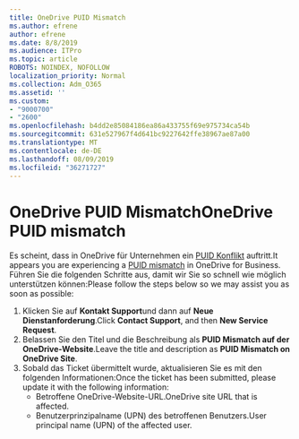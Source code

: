 ```yaml
---
title: OneDrive PUID Mismatch
ms.author: efrene
author: efrene
ms.date: 8/8/2019
ms.audience: ITPro
ms.topic: article
ROBOTS: NOINDEX, NOFOLLOW
localization_priority: Normal
ms.collection: Adm_O365
ms.assetid: ''
ms.custom:
- "9000700"
- "2600"
ms.openlocfilehash: b4dd2e85084186ea86a433755f69e975734ca54b
ms.sourcegitcommit: 631e527967f4d641bc9227642ffe38967ae87a00
ms.translationtype: MT
ms.contentlocale: de-DE
ms.lasthandoff: 08/09/2019
ms.locfileid: "36271727"
---
```

# <a name="onedrive-puid-mismatch"></a><span data-ttu-id="ddfc2-102">OneDrive PUID Mismatch</span><span class="sxs-lookup"><span data-stu-id="ddfc2-102">OneDrive PUID mismatch</span></span>
<span data-ttu-id="ddfc2-103">Es scheint, dass in OneDrive für Unternehmen ein [PUID Konflikt](https://docs.microsoft.com/sharepoint/support/administration/access-denied-or-need-permission-error-sharepoint-online-or-onedrive-for-business#when-accessing-a-onedrive-site) auftritt.</span><span class="sxs-lookup"><span data-stu-id="ddfc2-103">It appears you are experiencing a [PUID mismatch](https://docs.microsoft.com/sharepoint/support/administration/access-denied-or-need-permission-error-sharepoint-online-or-onedrive-for-business#when-accessing-a-onedrive-site) in OneDrive for Business.</span></span> <span data-ttu-id="ddfc2-104">Führen Sie die folgenden Schritte aus, damit wir Sie so schnell wie möglich unterstützen können:</span><span class="sxs-lookup"><span data-stu-id="ddfc2-104">Please follow the steps below so we may assist you as soon as possible:</span></span>

1. <span data-ttu-id="ddfc2-105">Klicken Sie auf **Kontakt Support**und dann auf **Neue Dienstanforderung**.</span><span class="sxs-lookup"><span data-stu-id="ddfc2-105">Click **Contact Support**, and then **New Service Request**.</span></span>
2. <span data-ttu-id="ddfc2-106">Belassen Sie den Titel und die Beschreibung als **PUID Mismatch auf der OneDrive-Website**.</span><span class="sxs-lookup"><span data-stu-id="ddfc2-106">Leave the title and description as **PUID Mismatch on OneDrive Site**.</span></span>
3. <span data-ttu-id="ddfc2-107">Sobald das Ticket übermittelt wurde, aktualisieren Sie es mit den folgenden Informationen:</span><span class="sxs-lookup"><span data-stu-id="ddfc2-107">Once the ticket has been submitted, please update it with the following information:</span></span>
    - <span data-ttu-id="ddfc2-108">Betroffene OneDrive-Website-URL.</span><span class="sxs-lookup"><span data-stu-id="ddfc2-108">OneDrive site URL that is affected.</span></span>
    - <span data-ttu-id="ddfc2-109">Benutzerprinzipalname (UPN) des betroffenen Benutzers.</span><span class="sxs-lookup"><span data-stu-id="ddfc2-109">User principal name (UPN) of the affected user.</span></span>



